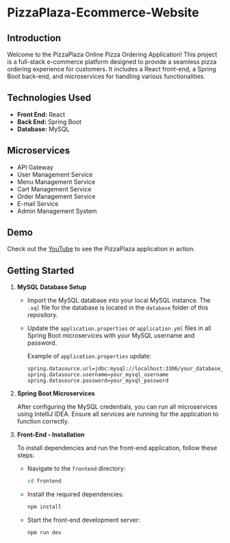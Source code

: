 # PizzaPlaza-Ecommerce-Website

## Introduction

Welcome to the PizzaPlaza Online Pizza Ordering Application! This project is a full-stack e-commerce platform designed to provide a seamless pizza ordering experience for customers. It includes a React front-end, a Spring Boot back-end, and microservices for handling various functionalities.

## Technologies Used

- **Front End:** React
- **Back End:** Spring Boot
- **Database:** MySQL

## Microservices

- API Gateway
- User Management Service
- Menu Management Service
- Cart Management Service
- Order Management Service
- E-mail Service
- Admin Management System

## Demo

Check out the [YouTube](https://youtu.be/Wjo0yd7lQNU?si=x1iXQbuW0vfhAC4v) to see the PizzaPlaza application in action.

## Getting Started

1. **MySQL Database Setup**

   - Import the MySQL database into your local MySQL instance. The `.sql` file for the database is located in the `database` folder of this repository.
   - Update the `application.properties` or `application.yml` files in all Spring Boot microservices with your MySQL username and password.

     Example of `application.properties` update:

     ```properties
     spring.datasource.url=jdbc:mysql://localhost:3306/your_database_name
     spring.datasource.username=your_mysql_username
     spring.datasource.password=your_mysql_password
     ```

2. **Spring Boot Microservices**

   After configuring the MySQL credentials, you can run all microservices using IntelliJ IDEA. Ensure all services are running for the application to function correctly.

3. **Front-End - Installation**

   To install dependencies and run the front-end application, follow these steps:

   - Navigate to the `frontend` directory:

     ```bash
     cd frontend
     ```

   - Install the required dependencies:

     ```bash
     npm install
     ```

   - Start the front-end development server:

     ```bash
     npm run dev
     ```

